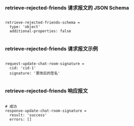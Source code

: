### retrieve-rejected-friends 请求报文的 JSON Schema
<pre><code>
retrieve-rejected-friends-schema =
  type: 'object'
  additional-properties: false

</code></pre>

### retrieve-rejected-friends 请求报文示例
<pre><code>
request-update-chat-room-signature =
  cid: 'cid-1'
  signature: '更改后的签名'

</code></pre>

### retrieve-rejected-friends 响应报文
<pre><code>
# 成功
response-update-chat-room-signature =
  result: 'success'
  errors: []

</code></pre>


